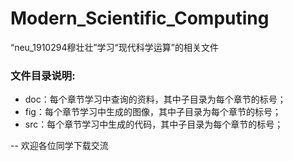 # Modern_Scientific_Computing
“neu_1910294穆壮壮”学习“现代科学运算”的相关文件
### 文件目录说明:
<ul>
    <li>doc：每个章节学习中查询的资料，其中子目录为每个章节的标号；</li>
    <li>fig：每个章节学习中生成的图像，其中子目录为每个章节的标号；</li>
    <li>src：每个章节学习中生成的代码，其中子目录为每个章节的标号；</li>
</ul>
--
欢迎各位同学下载交流
